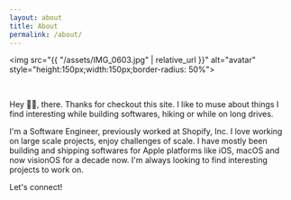 ```yaml
---
layout: about
title: About
permalink: /about/
---
```



<img src="{{ "/assets/IMG_0603.jpg" | relative_url }}" alt="avatar" style="height:150px;width:150px;border-radius: 50%">

<br>

Hey 👋🏽, there. Thanks for checkout this site. I like to muse about things I find interesting while building softwares, hiking or while on long drives.

I'm a Software Engineer, previously worked at Shopify, Inc. I love working on large scale projects, enjoy challenges of scale. I have mostly been building and shipping softwares for Apple platforms like iOS, macOS and now visionOS for a decade now. I'm always looking to find interesting projects to work on.  

Let's connect!
